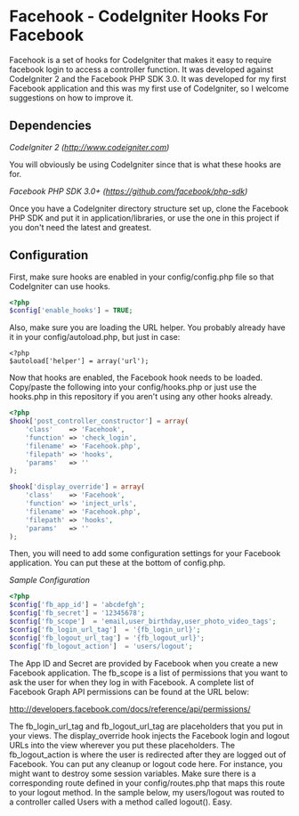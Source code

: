 Facehook - CodeIgniter Hooks For Facebook
=========================================

Facehook is a set of hooks for CodeIgniter that makes it easy to require facebook login to access a controller function. It was developed against CodeIgniter 2 and the Facebook PHP SDK 3.0. It was developed for my first Facebook application and this was my first use of CodeIgniter, so I welcome suggestions on how to improve it.


Dependencies
------------

*CodeIgniter 2 (http://www.codeigniter.com)*

You will obviously be using CodeIgniter since that is what these hooks are for. 

*Facebook PHP SDK 3.0+ (https://github.com/facebook/php-sdk)*

Once you have a CodeIgniter directory structure set up, clone the Facebook PHP SDK and put it in application/libraries, or use the one in this project if you don't need the latest and greatest.

Configuration
-------------

First, make sure hooks are enabled in your config/config.php file so that CodeIgniter can use hooks.

``` php
<?php
$config['enable_hooks'] = TRUE;
```
Also, make sure you are loading the URL helper. You probably already have it in your config/autoload.php, but just in case:

```
<?php
$autoload['helper'] = array('url');
```

Now that hooks are enabled, the Facebook hook needs to be loaded. Copy/paste the following into your config/hooks.php or just use the hooks.php in this repository if you aren't using any other hooks already.

``` php
<?php
$hook['post_controller_constructor'] = array(
	'class'    => 'Facehook',
	'function' => 'check_login',
	'filename' => 'Facehook.php',
	'filepath' => 'hooks',
	'params'   => ''
);

$hook['display_override'] = array(
	'class'    => 'Facehook',
	'function' => 'inject_urls',
	'filename' => 'Facehook.php',
	'filepath' => 'hooks',
	'params'   => ''
);
``` 

Then, you will need to add some configuration settings for your Facebook application. You can put these at the bottom of config.php.

*Sample Configuration*

``` php
<?php
$config['fb_app_id'] = 'abcdefgh';
$config['fb_secret'] = '12345678';
$config['fb_scope']  = 'email,user_birthday,user_photo_video_tags';
$config['fb_login_url_tag']  = '{fb_login_url}';
$config['fb_logout_url_tag'] = '{fb_logout_url}';
$config['fb_logout_action']  = 'users/logout';
```

The App ID and Secret are provided by Facebook when you create a new Facebook application. The fb_scope is a list of permissions that you want to ask the user for when they log in with Facebook. A complete list of Facebook Graph API permissions can be found at the URL below:

http://developers.facebook.com/docs/reference/api/permissions/

The fb_login_url_tag and fb_logout_url_tag are placeholders that you put in your views. The display_override hook injects the Facebook login and logout URLs into the view wherever you put these placeholders. The fb_logout_action is where the user is redirected after they are logged out of Facebook. You can put any cleanup or logout code here. For instance, you might want to destroy some session variables. Make sure there is a corresponding route defined in your config/routes.php that maps this route to your logout method. In the sample below, my users/logout was routed to a controller called Users with a method called logout(). Easy.

